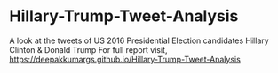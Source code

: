 # Hillary-Trump-Tweet-Analysis
A look at the tweets of US 2016 Presidential Election candidates Hillary Clinton &amp; Donald Trump 
For full report visit,
https://deepakkumargs.github.io/Hillary-Trump-Tweet-Analysis
